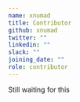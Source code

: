 ```yaml
---
name: xnumad
title: Contributor
github: xnumad
twitter: ""
linkedin: ""
slack: ""
joining_date: ""
role: contributor
---
```


Still waiting for this
